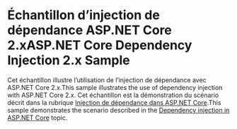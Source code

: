 # <a name="aspnet-core-dependency-injection-2x-sample"></a><span data-ttu-id="62791-101">Échantillon d’injection de dépendance ASP.NET Core 2.x</span><span class="sxs-lookup"><span data-stu-id="62791-101">ASP.NET Core Dependency Injection 2.x Sample</span></span>

<span data-ttu-id="62791-102">Cet échantillon illustre l’utilisation de l’injection de dépendance avec ASP.NET Core 2.x.</span><span class="sxs-lookup"><span data-stu-id="62791-102">This sample illustrates the use of dependency injection with ASP.NET Core 2.x.</span></span> <span data-ttu-id="62791-103">Cet échantillon est la démonstration du scénario décrit dans la rubrique [Injection de dépendance dans ASP.NET Core](https://docs.microsoft.com/aspnet/core/fundamentals/dependency-injection).</span><span class="sxs-lookup"><span data-stu-id="62791-103">This sample demonstrates the scenario described in the [Dependency injection in ASP.NET Core](https://docs.microsoft.com/aspnet/core/fundamentals/dependency-injection) topic.</span></span>
